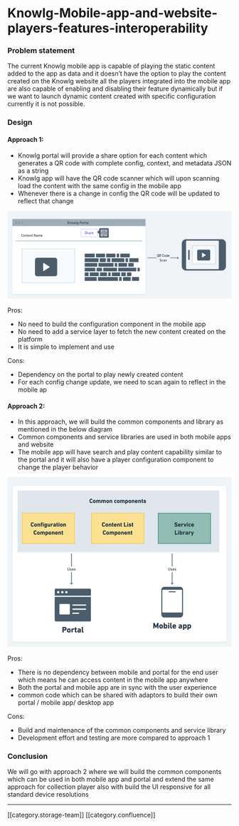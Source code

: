 # Knowlg-Mobile-app-and-website-players-features-interoperability

### Problem statement

The current Knowlg mobile app is capable of playing the static content added to the app as data and it doesn’t have the option to play the content created on the Knowlg website all the players integrated into the mobile app are also capable of enabling and disabling their feature dynamically but if we want to launch dynamic content created with specific configuration currently it is not possible.

### Design

#### Approach 1:

* Knowlg portal will provide a share option for each content which generates a QR code with complete config, context, and metadata JSON as a string
* Knowlg app will have the QR code scanner which will upon scanning load the content with the same config in the mobile app
* Whenever there is a change in config the QR code will be updated to reflect that change

![](<../../../../../../.gitbook/assets/image-20220929-085954 (1).png>)

Pros:

* No need to build the configuration component in the mobile app
* No need to add a service layer to fetch the new content created on the platform
* It is simple to implement and use

Cons:

* Dependency on the portal to play newly created content
* For each config change update, we need to scan again to reflect in the mobile ap

#### Approach 2:

* In this approach, we will build the common components and library as mentioned in the below diagram
* Common components and service libraries are used in both mobile apps and website
* The mobile app will have search and play content capability similar to the portal and it will also have a player configuration component to change the player behavior

![](<../../../../../../.gitbook/assets/image-20220929-091926 (1).png>)

Pros:

* There is no dependency between mobile and portal for the end user which means he can access content in the mobile app anywhere
* Both the portal and mobile app are in sync with the user experience
* common code which can be shared with adaptors to build their own portal / mobile app/ desktop app

Cons:

* Build and maintenance of the common components and service library
* Development effort and testing are more compared to approach 1

### Conclusion

We will go with approach 2 where we will build the common components which can be used in both mobile app and portal and extend the same approach for collection player also with build the UI responsive for all standard device resolutions

***

\[\[category.storage-team]] \[\[category.confluence]]

